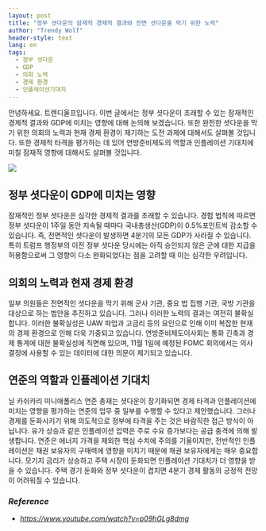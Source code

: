 ```yaml
---
layout: post
title: "정부 셧다운의 잠재적 경제적 결과와 전면 셧다운을 막기 위한 노력"
author: "Trendy Wolf"
header-style: text
lang: en
tags:
  - 정부 셧다운
  - GDP
  - 의회 노력
  - 경제 환경
  - 인플레이션기대치
---
```


안녕하세요. 트렌디울프입니다. 이번 글에서는 정부 셧다운이 초래할 수 있는 잠재적인 경제적 결과와 GDP에 미치는 영향에 대해 논의해 보겠습니다. 또한 완전한 셧다운을 막기 위한 의회의 노력과 현재 경제 환경이 제기하는 도전 과제에 대해서도 살펴볼 것입니다. 또한 경제적 타격을 평가하는 데 있어 연방준비제도의 역할과 인플레이션 기대치에 미칠 잠재적 영향에 대해서도 살펴볼 것입니다.

<img
    src="https://i.ytimg.com/vi/p09hGLg8dmg/hqdefault.jpg"
/>


## 정부 셧다운이 GDP에 미치는 영향
잠재적인 정부 셧다운은 심각한 경제적 결과를 초래할 수 있습니다. 경험 법칙에 따르면 정부 셧다운이 1주일 동안 지속될 때마다 국내총생산(GDP)이 0.5%포인트씩 감소할 수 있습니다. 즉, 전면적인 셧다운이 발생하면 4분기의 모든 GDP가 사라질 수 있습니다. 특히 트럼프 행정부의 이전 정부 셧다운 당시에는 아직 승인되지 않은 군에 대한 지급을 허용함으로써 그 영향이 다소 완화되었다는 점을 고려할 때 이는 심각한 우려입니다.

## 의회의 노력과 현재 경제 환경
일부 의원들은 전면적인 셧다운을 막기 위해 군사 기관, 중요 법 집행 기관, 국방 기관을 대상으로 하는 법안을 추진하고 있습니다. 그러나 이러한 노력의 결과는 여전히 불확실합니다. 이러한 불확실성은 UAW 파업과 고금리 등의 요인으로 인해 이미 복잡한 현재의 경제 환경으로 인해 더욱 가중되고 있습니다. 연방준비제도이사회는 통화 긴축과 경제 통계에 대한 불확실성에 직면해 있으며, 11월 1일에 예정된 FOMC 회의에서는 의사 결정에 사용할 수 있는 데이터에 대한 의문이 제기되고 있습니다.

## 연준의 역할과 인플레이션 기대치
닐 카쉬카리 미니애폴리스 연준 총재는 셧다운이 장기화되면 경제 타격과 인플레이션에 미치는 영향을 평가하는 연준의 업무 중 일부를 수행할 수 있다고 제안했습니다. 그러나 경제를 둔화시키기 위해 의도적으로 정부에 타격을 주는 것은 바람직한 접근 방식이 아닙니다. 유가 상승과 같은 인플레이션 압력은 주로 수요 증가보다는 공급 충격에 의해 발생합니다. 연준은 에너지 가격을 제외한 핵심 수치에 주의를 기울이지만, 전반적인 인플레이션은 채권 보유자의 구매력에 영향을 미치기 때문에 채권 보유자에게는 매우 중요합니다. 모기지 금리가 상승하고 주택 시장이 둔화되면 인플레이션 기대치가 더 영향을 받을 수 있습니다. 주택 경기 둔화와 정부 셧다운이 겹치면 4분기 경제 활동의 긍정적 전망이 어려워질 수 있습니다.


### _Reference_
- _https://www.youtube.com/watch?v=p09hGLg8dmg_

